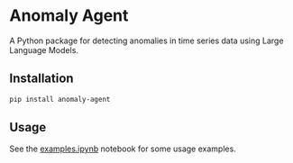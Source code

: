 # Anomaly Agent

A Python package for detecting anomalies in time series data using Large Language Models.

## Installation

```bash
pip install anomaly-agent
```

## Usage

See the [examples.ipynb](https://github.com/andrewm4894/anomaly-agent/tree/main/notebooks/examples.ipynb) notebook for some usage examples.
